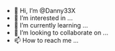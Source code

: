 - 👋 Hi, I’m @Danny33X
- 👀 I’m interested in ...
- 🌱 I’m currently learning ...
- 💞️ I’m looking to collaborate on ...
- 📫 How to reach me ...

<!---
Danny33X/Danny33X is a ✨ special ✨ repository because its `README.md` (this file) appears on your GitHub profile.
You can click the Preview link to take a look at your changes.
--->
